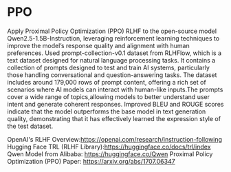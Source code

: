 # PPO
Apply Proximal Policy Optimization (PPO) RLHF to the open-source model Qwen2.5-1.5B-Instruction, leveraging reinforcement learning techniques to improve the model’s response quality and alignment with human preferences.
Used prompt-collection-v0.1 dataset from RLHFlow, which is a text dataset designed for natural language processing tasks. It contains a collection of prompts designed to test and train
AI systems, particularly those handling conversational and question-answering tasks. The dataset includes around 179,000 rows of prompt content, offering a rich set of scenarios where
AI models can interact with human-like inputs.The prompts cover a wide range of topics,allowing models to better understand user intent and generate coherent responses.
Improved BLEU and ROUGE scores indicate that the model outperforms the base model in text generation quality, demonstrating that it has effectively learned the expression style of the test dataset.

OpenAI's RLHF Overview:https://openai.com/research/instruction-following
Hugging Face TRL (RLHF Library):https://huggingface.co/docs/trl/index
Qwen Model from Alibaba: https://huggingface.co/Qwen
Proximal Policy Optimization (PPO) Paper: https://arxiv.org/abs/1707.06347

